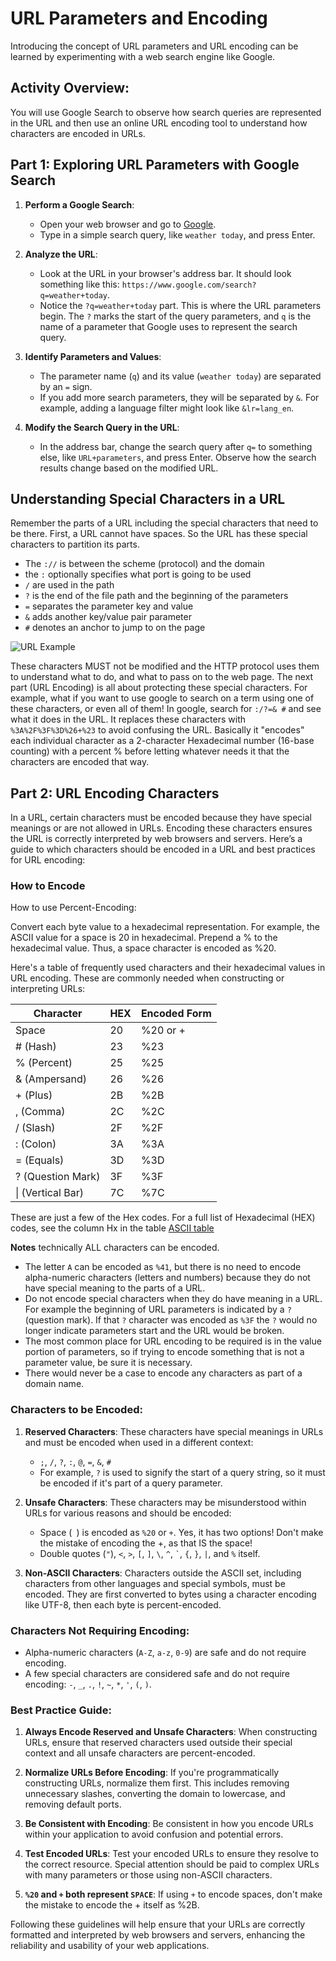 # URL Parameters and Encoding
Introducing the concept of URL parameters and URL encoding can be learned by experimenting with a web search engine like Google. 

## Activity Overview:
You will use Google Search to observe how search queries are represented in the URL and then use an online URL encoding tool to understand how characters are encoded in URLs.

## Part 1: Exploring URL Parameters with Google Search

1. **Perform a Google Search**:
   - Open your web browser and go to [Google](https://www.google.com/).
   - Type in a simple search query, like `weather today`, and press Enter.

2. **Analyze the URL**:
   - Look at the URL in your browser's address bar. It should look something like this: `https://www.google.com/search?q=weather+today`.
   - Notice the `?q=weather+today` part. This is where the URL parameters begin. The `?` marks the start of the query parameters, and `q` is the name of a parameter that Google uses to represent the search query.

3. **Identify Parameters and Values**:
   - The parameter name (`q`) and its value (`weather today`) are separated by an `=` sign.
   - If you add more search parameters, they will be separated by `&`. For example, adding a language filter might look like `&lr=lang_en`.

4. **Modify the Search Query in the URL**:
   - In the address bar, change the search query after `q=` to something else, like `URL+parameters`, and press Enter. Observe how the search results change based on the modified URL.

## Understanding Special Characters in a URL

Remember the parts of a URL including the special characters that need to be there. First, a URL cannot have spaces. So the URL has these special characters to partition its parts. 

 - The `://` is between the scheme (protocol) and the domain
 - the `:` optionally specifies what port is going to be used
 - `/` are used in the path
 - `?` is the end of the file path and the beginning of the parameters
 - `=` separates the parameter key and value
 - `&` adds another key/value pair parameter
 - `#` denotes an anchor to jump to on the page

![URL Example](https://developer.mozilla.org/en-US/docs/Learn/Common_questions/Web_mechanics/What_is_a_URL/mdn-url-all.png)

These characters MUST not be modified and the HTTP protocol uses them to understand what to do, and what to pass on to the web page. The next part (URL Encoding) is all about protecting these special characters. For example, what if you want to use google to search on a term using one of these characters, or even all of them! 
In google, search for `:/?=& #` and see what it does in the URL. It replaces these characters with `%3A%2F%3F%3D%26+%23` to avoid confusing the URL. Basically it "encodes" each individual character as a 2-character Hexadecimal number (16-base counting) with a percent % before letting whatever needs it that the characters are encoded that way. 

## Part 2: URL Encoding Characters

In a URL, certain characters must be encoded because they have special meanings or are not allowed in URLs. Encoding these characters ensures the URL is correctly interpreted by web browsers and servers. Here’s a guide to which characters should be encoded in a URL and best practices for URL encoding:

### How to Encode

How to use Percent-Encoding:

Convert each byte value to a hexadecimal representation. For example, the ASCII value for a space is 20 in hexadecimal.
Prepend a % to the hexadecimal value. Thus, a space character is encoded as %20.

Here's a table of frequently used characters and their hexadecimal values in URL encoding. These are commonly needed when constructing or interpreting URLs:

| Character | HEX | Encoded Form |
|-----------|-------------|--------------|
| Space     | 20          | %20 or +         |
| # (Hash)  | 23          | %23          |
| % (Percent) | 25        | %25          |
| & (Ampersand) | 26      | %26          |
| + (Plus)  | 2B          | %2B          |
| , (Comma) | 2C          | %2C          |
| / (Slash) | 2F          | %2F          |
| : (Colon) | 3A          | %3A          |
| = (Equals) | 3D         | %3D          |
| ? (Question Mark) | 3F  | %3F          |
| \| (Vertical Bar) | 7C  | %7C          |

These are just a few of the Hex codes. For a full list of Hexadecimal (HEX) codes, see the column Hx in the table [ASCII table](https://www.asciitable.com/)

**Notes** technically ALL characters can be encoded. 

- The letter `A` can be encoded as `%41`, but there is no need to encode alpha-numeric characters (letters and numbers) because they do not have special meaning to the parts of a URL.
- Do not encode special characters when they do have meaning in a URL. For example the beginning of URL parameters is indicated by a `?` (question mark). If that `?` character was encoded as `%3F` the `?` would no longer indicate parameters start and the URL would be broken. 
- The most common place for URL encoding to be required is in the value portion of parameters, so if trying to encode something that is not a parameter value, be sure it is necessary.
- There would never be a case to encode any characters as part of a domain name. 

### Characters to be Encoded:

1. **Reserved Characters**: These characters have special meanings in URLs and must be encoded when used in a different context:
   - `;`, `/`, `?`, `:`, `@`, `=`, `&`, `#`
   - For example, `?` is used to signify the start of a query string, so it must be encoded if it's part of a query parameter.

2. **Unsafe Characters**: These characters may be misunderstood within URLs for various reasons and should be encoded:
   - Space (` `) is encoded as `%20` or `+`. Yes, it has two options! Don't make the mistake of encoding the +, as that IS the space!
   - Double quotes (`"`), `<`, `>`, `[`, `]`, `\`, `^`, `` ` ``, `{`, `}`, `|`, and `%` itself.

3. **Non-ASCII Characters**: Characters outside the ASCII set, including characters from other languages and special symbols, must be encoded. They are first converted to bytes using a character encoding like UTF-8, then each byte is percent-encoded.

### Characters Not Requiring Encoding:

- Alpha-numeric characters (`A-Z`, `a-z`, `0-9`) are safe and do not require encoding.
- A few special characters are considered safe and do not require encoding: `-`, `_`, `.`, `!`, `~`, `*`, `'`, `(`, `)`.

### Best Practice Guide:

1. **Always Encode Reserved and Unsafe Characters**: When constructing URLs, ensure that reserved characters used outside their special context and all unsafe characters are percent-encoded.

2. **Normalize URLs Before Encoding**: If you're programmatically constructing URLs, normalize them first. This includes removing unnecessary slashes, converting the domain to lowercase, and removing default ports.

3. **Be Consistent with Encoding**: Be consistent in how you encode URLs within your application to avoid confusion and potential errors.

4. **Test Encoded URLs**: Test your encoded URLs to ensure they resolve to the correct resource. Special attention should be paid to complex URLs with many parameters or those using non-ASCII characters.

5. **`%20` and `+` both represent `SPACE`**: If using `+` to encode spaces, don't make the mistake to encode the + itself as %2B. 

Following these guidelines will help ensure that your URLs are correctly formatted and interpreted by web browsers and servers, enhancing the reliability and usability of your web applications.

